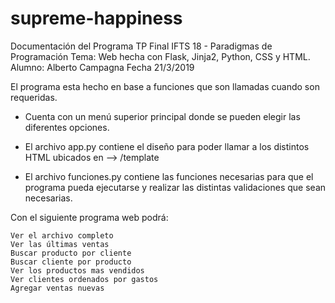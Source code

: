 # supreme-happiness

Documentación del Programa
TP Final IFTS 18 - Paradigmas de Programación
Tema: Web hecha con Flask, Jinja2, Python, CSS y HTML.
Alumno: Alberto Campagna
Fecha 21/3/2019

El programa esta hecho en base a funciones que son llamadas cuando son requeridas.

- Cuenta con un menú superior principal donde se pueden elegir las diferentes opciones.

- El archivo app.py contiene el diseño para poder llamar a los distintos HTML ubicados en --> /template

- El archivo funciones.py contiene las funciones necesarias para que el programa pueda ejecutarse y realizar las distintas validaciones que sean necesarias.

Con el siguiente programa web podrá:

    Ver el archivo completo
    Ver las últimas ventas
    Buscar producto por cliente
    Buscar cliente por producto
    Ver los productos mas vendidos
    Ver clientes ordenados por gastos
    Agregar ventas nuevas
